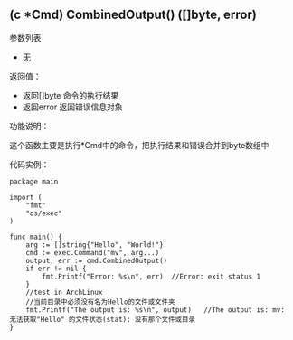 ## (c *Cmd) CombinedOutput() ([]byte, error)

参数列表

- 无

返回值：

- 返回[]byte 命令的执行结果
- 返回error 返回错误信息对象

功能说明：

这个函数主要是执行*Cmd中的命令，把执行结果和错误合并到byte数组中

代码实例：

    package main

    import (
        "fmt"
        "os/exec"
    )

    func main() {
        arg := []string{"Hello", "World!"}
        cmd := exec.Command("mv", arg...)
        output, err := cmd.CombinedOutput()
        if err != nil {
            fmt.Printf("Error: %s\n", err)  //Error: exit status 1
        }
        //test in ArchLinux
        //当前目录中必须没有名为Hello的文件或文件夹
        fmt.Printf("The output is: %s\n", output)   //The output is: mv: 无法获取"Hello" 的文件状态(stat): 没有那个文件或目录
    }

